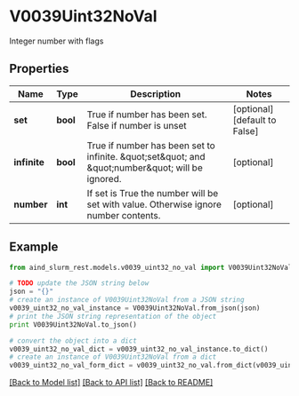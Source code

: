 # V0039Uint32NoVal

Integer number with flags

## Properties

Name | Type | Description | Notes
------------ | ------------- | ------------- | -------------
**set** | **bool** | True if number has been set. False if number is unset | [optional] [default to False]
**infinite** | **bool** | True if number has been set to infinite. \&quot;set\&quot; and \&quot;number\&quot; will be ignored. | [optional] 
**number** | **int** | If set is True the number will be set with value. Otherwise ignore number contents. | [optional] 

## Example

```python
from aind_slurm_rest.models.v0039_uint32_no_val import V0039Uint32NoVal

# TODO update the JSON string below
json = "{}"
# create an instance of V0039Uint32NoVal from a JSON string
v0039_uint32_no_val_instance = V0039Uint32NoVal.from_json(json)
# print the JSON string representation of the object
print V0039Uint32NoVal.to_json()

# convert the object into a dict
v0039_uint32_no_val_dict = v0039_uint32_no_val_instance.to_dict()
# create an instance of V0039Uint32NoVal from a dict
v0039_uint32_no_val_form_dict = v0039_uint32_no_val.from_dict(v0039_uint32_no_val_dict)
```
[[Back to Model list]](../README.md#documentation-for-models) [[Back to API list]](../README.md#documentation-for-api-endpoints) [[Back to README]](../README.md)


